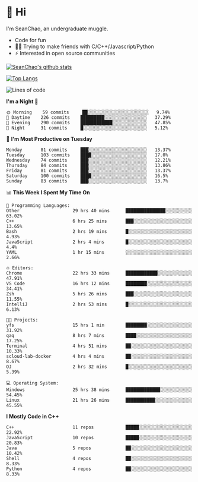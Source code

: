# 👋 Hi
I'm SeanChao, an undergraduate muggle.

- Code for fun
- 👨‍💻 Trying to make friends with C/C++/Javascript/Python
- ⚡ Interested in open source communities

[![SeanChao's github stats](https://i-github-readme-stats.vercel.app/api?username=seanchao&show_icons=true)](https://github.com/anuraghazra/github-readme-stats)

[![Top Langs](https://i-github-readme-stats.vercel.app/api/top-langs/?username=seanchao&layout=compact)](https://github.com/anuraghazra/github-readme-stats)

<!--START_SECTION:waka-->
![Lines of code](https://img.shields.io/badge/From%20Hello%20World%20I%27ve%20Written-2.0%20million%20lines%20of%20code-blue)

**I'm a Night 🦉** 

```text
🌞 Morning    59 commits     ██░░░░░░░░░░░░░░░░░░░░░░░   9.74% 
🌆 Daytime    226 commits    █████████░░░░░░░░░░░░░░░░   37.29% 
🌃 Evening    290 commits    ████████████░░░░░░░░░░░░░   47.85% 
🌙 Night      31 commits     █░░░░░░░░░░░░░░░░░░░░░░░░   5.12%

```
📅 **I'm Most Productive on Tuesday** 

```text
Monday       81 commits     ███░░░░░░░░░░░░░░░░░░░░░░   13.37% 
Tuesday      103 commits    ████░░░░░░░░░░░░░░░░░░░░░   17.0% 
Wednesday    74 commits     ███░░░░░░░░░░░░░░░░░░░░░░   12.21% 
Thursday     84 commits     ███░░░░░░░░░░░░░░░░░░░░░░   13.86% 
Friday       81 commits     ███░░░░░░░░░░░░░░░░░░░░░░   13.37% 
Saturday     100 commits    ████░░░░░░░░░░░░░░░░░░░░░   16.5% 
Sunday       83 commits     ███░░░░░░░░░░░░░░░░░░░░░░   13.7%

```


📊 **This Week I Spent My Time On** 

```text
💬 Programming Languages: 
Other                    29 hrs 40 mins      ███████████████░░░░░░░░░░   63.02% 
C++                      6 hrs 25 mins       ███░░░░░░░░░░░░░░░░░░░░░░   13.65% 
Bash                     2 hrs 19 mins       █░░░░░░░░░░░░░░░░░░░░░░░░   4.93% 
JavaScript               2 hrs 4 mins        █░░░░░░░░░░░░░░░░░░░░░░░░   4.4% 
YAML                     1 hr 15 mins        ░░░░░░░░░░░░░░░░░░░░░░░░░   2.66%

🔥 Editors: 
Chrome                   22 hrs 33 mins      ████████████░░░░░░░░░░░░░   47.91% 
VS Code                  16 hrs 12 mins      ████████░░░░░░░░░░░░░░░░░   34.41% 
Zsh                      5 hrs 26 mins       ███░░░░░░░░░░░░░░░░░░░░░░   11.55% 
IntelliJ                 2 hrs 53 mins       █░░░░░░░░░░░░░░░░░░░░░░░░   6.13%

🐱‍💻 Projects: 
yfs                      15 hrs 1 min        ████████░░░░░░░░░░░░░░░░░   31.92% 
qaq                      8 hrs 7 mins        ████░░░░░░░░░░░░░░░░░░░░░   17.25% 
Terminal                 4 hrs 51 mins       ██░░░░░░░░░░░░░░░░░░░░░░░   10.33% 
scloud-lab-docker        4 hrs 4 mins        ██░░░░░░░░░░░░░░░░░░░░░░░   8.67% 
OJ                       2 hrs 32 mins       █░░░░░░░░░░░░░░░░░░░░░░░░   5.39%

💻 Operating System: 
Windows                  25 hrs 38 mins      █████████████░░░░░░░░░░░░   54.45% 
Linux                    21 hrs 26 mins      ███████████░░░░░░░░░░░░░░   45.55%

```

**I Mostly Code in C++** 

```text
C++                      11 repos            █████░░░░░░░░░░░░░░░░░░░░   22.92% 
JavaScript               10 repos            █████░░░░░░░░░░░░░░░░░░░░   20.83% 
Java                     5 repos             ██░░░░░░░░░░░░░░░░░░░░░░░   10.42% 
Shell                    4 repos             ██░░░░░░░░░░░░░░░░░░░░░░░   8.33% 
Python                   4 repos             ██░░░░░░░░░░░░░░░░░░░░░░░   8.33%

```



<!--END_SECTION:waka-->
